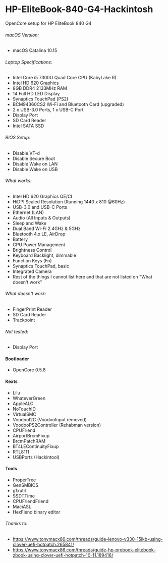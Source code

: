 # HP-EliteBook-840-G4-Hackintosh

OpenCore setup for HP EliteBook 840 G4

###### macOS Version:
- macOS Catalina 10.15

###### Laptop Specifications:
- Intel Core i5 7300U Quad Core CPU (KabyLake R)
- Intel HD 620 Graphics
- 8GB DDR4 2133MHz RAM
- 14 Full HD LED Display
- Synaptics TouchPad (PS2)
- BCM94360CS2 Wi-Fi and Bluetooth Card (upgraded)
- 2 x USB-3.0 Ports, 1 x USB-C Port
- Display Port
- SD Card Reader
- Intel SATA SSD

###### BIOS Setup:
- Disable VT-d
- Disable Secure Boot
- Disable Wake on LAN
- Disable Wake on USB

###### What works:
- Intel HD 620 Graphics QE/CI
- HiDPI Scaled Resolution (Running 1440 x 810 @60Hz)
- USB-3.0 and USB-C Ports
- Ethernet (LAN)
- Audio (All Inputs & Outputs)
- Sleep and Wake
- Dual Band Wi-Fi 2.4GHz & 5GHz
- Bluetooth 4.x LE, AirDrop
- Battery
- CPU Power Management
- Brightness Control
- Keyboard Backlight, dimmable
- Function Keys (Fn)
- Synaptics TouchPad, basic
- Integrated Camera
- Rest of the things I cannot list here and that are not listed on "What doesn't work"

###### What doesn't work:
- FingerPrint Reader
- SD Card Reader
- Trackpoint

###### Not tested:
- Display Port

#### Bootloader
- OpenCore 0.5.8

#### Kexts
- Lilu
- WhateverGreen
- AppleALC
- NoTouchID
- VirtualSMC
- VoodooI2C (VoodooInput removed)
- VoodooPS2Controller (Rehabman version)
- CPUFriend
- AirportBrcmFixup
- BrcmPatchRAM
- BT4LEContinuityFixup
- RTL8111
- USBPorts (Hackintool)

#### Tools
- ProperTree
- GenSMBIOS
- gfxutil
- SSDTTime
- CPUFriendFriend
- MaciASL
- HexFiend binary editor

###### Thanks to:
- https://www.tonymacx86.com/threads/guide-lenovo-v330-15ikb-using-clover-uefi-hotpatch.265841/
- https://www.tonymacx86.com/threads/guide-hp-probook-elitebook-zbook-using-clover-uefi-hotpatch-10-11.189416/
